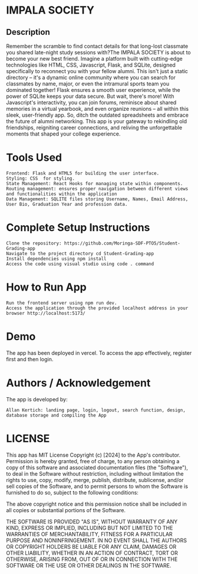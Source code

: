 # IMPALA SOCIETY

## Description

Remember the scramble to find contact details for that long-lost classmate you shared late-night study sessions with?The IMPALA SOCIETY is about to become your new best friend.  Imagine a platform built with cutting-edge technologies like HTML, CSS, Javascript, Flask, and SQLite, designed specifically to reconnect you with your fellow alumni.  This isn't just a static directory – it's a dynamic online community where you can search for classmates by name, major, or even the intramural sports team you dominated together!  Flask ensures a smooth user experience, while the power of SQLite keeps your data secure.  But wait, there's more! With Javascript's interactivity, you can join forums, reminisce about shared memories in a virtual yearbook, and even organize reunions – all within this sleek, user-friendly app. So, ditch the outdated spreadsheets and embrace the future of alumni networking. This app is your gateway to rekindling old friendships, reigniting career connections, and reliving the unforgettable moments that shaped your college experience.


# Tools Used

    Frontend: Flask and HTML5 for building the user interface.
    Styling: CSS  for styling.
    State Management: React Hooks for managing state within components.
    Routing management: ensures proper navigation between different views and functionalities within the application
    Data Management: SQLITE files storing Username, Names, Email Address, User Bio, Graduation Year and profession data.

# Complete Setup Instructions

    Clone the repository: https://github.com/Moringa-SDF-PTO5/Student-Grading-app
    Navigate to the project directory cd Student-Grading-app
    Install dependencies using npm install
    Access the code using visual studio using code . command

# How to Run App

    Run the frontend server using npm run dev.
    Access the application through the provided localhost address in your browser http://localhost:5173/

# Demo
The app has been deployed in vercel. To access the app effectively, register first and then login.

# Authors / Acknowledgement

The app is developed by:

    Allan Kertich: landing page, login, logout, search function, design, database storage and compiling the App

# LICENSE

This app has MIT License Copyright (c) [2024] to the App's contributor. Permission is hereby granted, free of charge, to any person obtaining a copy of this software and associated documentation files (the "Software"), to deal in the Software without restriction, including without limitation the rights to use, copy, modify, merge, publish, distribute, sublicense, and/or sell copies of the Software, and to permit persons to whom the Software is furnished to do so, subject to the following conditions:

The above copyright notice and this permission notice shall be included in all copies or substantial portions of the Software.

THE SOFTWARE IS PROVIDED "AS IS", WITHOUT WARRANTY OF ANY KIND, EXPRESS OR IMPLIED, INCLUDING BUT NOT LIMITED TO THE WARRANTIES OF MERCHANTABILITY, FITNESS FOR A PARTICULAR PURPOSE AND NONINFRINGEMENT. IN NO EVENT SHALL THE AUTHORS OR COPYRIGHT HOLDERS BE LIABLE FOR ANY CLAIM, DAMAGES OR OTHER LIABILITY, WHETHER IN AN ACTION OF CONTRACT, TORT OR OTHERWISE, ARISING FROM, OUT OF OR IN CONNECTION WITH THE SOFTWARE OR THE USE OR OTHER DEALINGS IN THE SOFTWARE.
